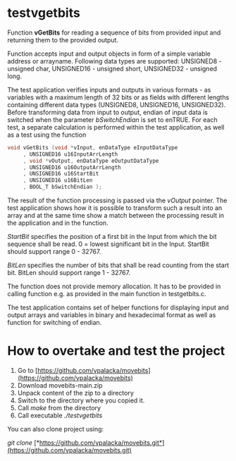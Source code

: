 # testvgetbits

Function **vGetBits** for reading a sequence of bits from provided input and returning them to the provided output.

Function accepts input and output objects in form of a simple variable address or arrayname. Following data types are supported:
UNSIGNED8 - unsigned char,
UNSIGNED16 - unsigned short,
UNSIGNED32 - unsigned long.

The test application verifies inputs and outputs in various formats - as variables with a maximum length of 32 bits or as fields with different lengths containing different data types (UNSIGNED8, UNSIGNED16, UNSIGNED32). Before transforming data from input to output, endian of input data is switched when the parameter *bSwitchEndian* is set to enTRUE.  For each test, a separate calculation is performed within the test application, as well as a test using the function

```c
void vGetBits (void *vInput, enDataType eInputDataType
     , UNSIGNED16 u16InputArrLength
     , void *vOutput, enDataType eOutputDataType
     , UNSIGNED16 u16OutputArrLength
     , UNSIGNED16 u16StartBit
     , UNSIGNED16 u16BitLen
     , BOOL_T bSwitchEndian );
```

The result of the function processing is passed via the *vOutput* pointer.  The test application shows how it is possible to transform such a result into an array and at the same time show a match between the processing result in the application and in the function.

*StartBit* specifies the position of a first bit in the Input from which the bit sequence shall be read. 0 = lowest significant bit in the Input. StartBit should support range 0 - 32767.

*BitLen* specifies the number of bits that shall be read counting from the start bit. BitLen should support range 1 - 32767.

The function does not provide memory allocation. It has to be provided in calling function e.g. as provided in the main function in testgetbits.c.

The test application contains set of helper functions for displaying input and output arrays and variables in binary and hexadecimal format as well as function for switching of endian. 



# How to overtake and test the project

1. Go to [https://github.com/vpalacka/movebits](https://github.com/vpalacka/movebits)
2. Download movebits-main.zip
3. Unpack content of the zip to a directory
4. Switch to the directory where you copied it.
5. Call *make* from the directory
6. Call executable  *./testvgetbits*

You can also clone project using:

 *git clone* [*https://github.com/vpalacka/movebits.git*](https://github.com/vpalacka/movebits.git)


